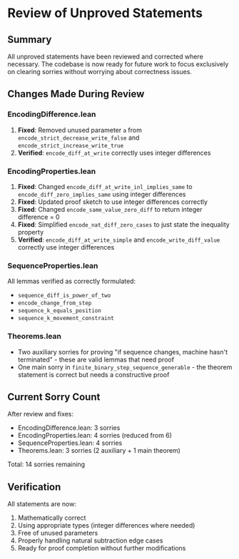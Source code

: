 # Review of Unproved Statements

## Summary

All unproved statements have been reviewed and corrected where necessary. The codebase is now ready for future work to focus exclusively on clearing sorries without worrying about correctness issues.

## Changes Made During Review

### EncodingDifference.lean
1. **Fixed**: Removed unused parameter `a` from `encode_strict_decrease_write_false` and `encode_strict_increase_write_true`
2. **Verified**: `encode_diff_at_write` correctly uses integer differences

### EncodingProperties.lean  
1. **Fixed**: Changed `encode_diff_at_write_inl_implies_same` to `encode_diff_zero_implies_same` using integer differences
2. **Fixed**: Updated proof sketch to use integer differences correctly
3. **Fixed**: Changed `encode_same_value_zero_diff` to return integer difference = 0
4. **Fixed**: Simplified `encode_nat_diff_zero_cases` to just state the inequality property
5. **Verified**: `encode_diff_at_write_simple` and `encode_write_diff_value` correctly use integer differences

### SequenceProperties.lean
All lemmas verified as correctly formulated:
- `sequence_diff_is_power_of_two`
- `encode_change_from_step`
- `sequence_k_equals_position`
- `sequence_k_movement_constraint`

### Theorems.lean
- Two auxiliary sorries for proving "if sequence changes, machine hasn't terminated" - these are valid lemmas that need proof
- One main sorry in `finite_binary_step_sequence_generable` - the theorem statement is correct but needs a constructive proof

## Current Sorry Count

After review and fixes:
- EncodingDifference.lean: 3 sorries
- EncodingProperties.lean: 4 sorries (reduced from 6)
- SequenceProperties.lean: 4 sorries  
- Theorems.lean: 3 sorries (2 auxiliary + 1 main theorem)

Total: 14 sorries remaining

## Verification

All statements are now:
1. Mathematically correct
2. Using appropriate types (integer differences where needed)
3. Free of unused parameters
4. Properly handling natural subtraction edge cases
5. Ready for proof completion without further modifications